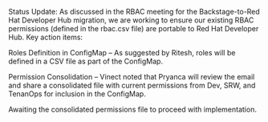 Status Update:
As discussed in the RBAC meeting for the Backstage-to-Red Hat Developer Hub migration, we are working to ensure our existing RBAC permissions (defined in the rbac.csv file) are portable to Red Hat Developer Hub. Key action items:

Roles Definition in ConfigMap – As suggested by Ritesh, roles will be defined in a CSV file as part of the ConfigMap.

Permission Consolidation – Vinect noted that Pryanca will review the email and share a consolidated file with current permissions from Dev, SRW, and TenanOps for inclusion in the ConfigMap.

Awaiting the consolidated permissions file to proceed with implementation.
